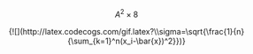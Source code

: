 <script type="text/javascript" async src="https://cdn.mathjax.org/mathjax/latest/MathJax.js?config=TeX-MML-AM_CHTML"> </script>
$$A^{2}\times 8$$
<center> {![](http://latex.codecogs.com/gif.latex?\\sigma=\sqrt{\frac{1}{n}{\sum_{k=1}^n(x_i-\bar{x})^2}})} </center>
